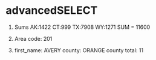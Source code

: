 # advancedSELECT

1. Sums AK:1422   CT:999   TX:7908   WY:1271
    SUM = 11600

2. Area code: 201

3. first_name: AVERY
   county: ORANGE
   county total: 11
